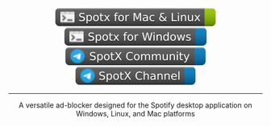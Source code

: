 <p align="center">
      <a href="https://github.com/jetfir3/SpotX-Bash"><img src="https://raw.githubusercontent.com/SpotX-Official/.github/main/pic/shields/SpotX_for_Mac%26Linux.svg"></a> 
      <a href="https://github.com/amd64fox/SpotX"><img src="https://raw.githubusercontent.com/SpotX-Official/.github/main/pic/shields/SpotX_for_Windows.svg"></a>
      <a href="https://t.me/SpotxCommunity"><img src="https://raw.githubusercontent.com/SpotX-Official/.github/main/pic/shields/SpotX_Community.svg"></a>       
      <a href="https://t.me/spotify_windows_mod"><img src="https://raw.githubusercontent.com/SpotX-Official/.github/main/pic/shields/SpotX_Channel.svg"></a>
      </p>
      
***

<p align="center">
  A versatile ad-blocker designed for the Spotify desktop application on Windows, Linux, and Mac platforms
</p>
